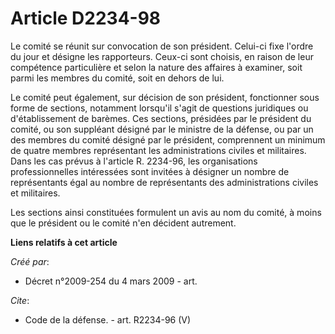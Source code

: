 # Article D2234-98

Le comité se réunit sur convocation de son président. Celui-ci fixe l'ordre du jour et désigne les rapporteurs. Ceux-ci sont
choisis, en raison de leur compétence particulière et selon la nature des affaires à examiner, soit parmi les membres du
comité, soit en dehors de lui. 

Le comité peut également, sur décision de son président, fonctionner sous forme de sections, notamment lorsqu'il s'agit de
questions juridiques ou d'établissement de barèmes. Ces sections, présidées par le président du comité, ou son suppléant
désigné par le ministre de la défense, ou par un des membres du comité désigné par le président, comprennent un minimum de
quatre membres représentant les administrations civiles et militaires. Dans les cas prévus à l'article R. 2234-96, les
organisations professionnelles intéressées sont invitées à désigner un nombre de représentants égal au nombre de
représentants des administrations civiles et militaires. 

Les sections ainsi constituées formulent un avis au nom du comité, à moins que le président ou le comité n'en décident
autrement.

**Liens relatifs à cet article**

_Créé par_:

  - Décret n°2009-254 du 4 mars 2009 - art.

_Cite_:

  - Code de la défense. - art. R2234-96 (V)
